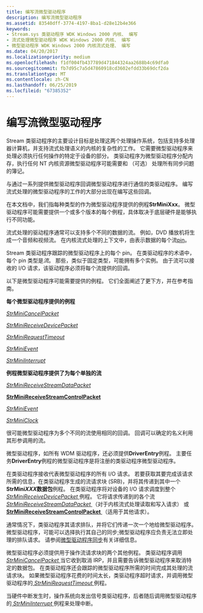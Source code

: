 ```yaml
---
title: 编写流微型驱动程序
description: 编写流微型驱动程序
ms.assetid: 83540dff-3774-4197-8ba1-d28e12b4e366
keywords:
- Stream.sys 类驱动程序 WDK Windows 2000 内核、 编写
- 流式处理微型驱动程序 WDK Windows 2000 内核、 编写
- 微型驱动程序 WDK Windows 2000 内核流式处理、 编写
ms.date: 04/20/2017
ms.localizationpriority: medium
ms.openlocfilehash: f1df004fb437789d471844324aa2688b4c69dfa0
ms.sourcegitcommit: fb7d95c7a5d47860918cd3602efdd33b69dcf2da
ms.translationtype: MT
ms.contentlocale: zh-CN
ms.lasthandoff: 06/25/2019
ms.locfileid: "67385352"
---
```

# <a name="writing-a-stream-minidriver"></a>编写流微型驱动程序





Stream 类驱动程序的主要设计目标是处理这两个处理操作系统，包括支持多处理器计算机，并支持流式处理语义的内核的复杂性的工作。 它需要微型驱动程序来处理必须执行任何操作的特定于设备的部分。 类驱动程序为微型驱动程序分配内存，执行任何 NT 内核资源微型驱动程序可能需要和 （可选） 处理所有同步问题的簿记。

与通过一系列提供微型驱动程序回调微型驱动程序进行通信的类驱动程序。 编写流式处理的微型驱动程序的工作的大部分出现在编写这些回调。

在本文档中，我们指每种类型的作为微型驱动程序提供的例程**StrMiniXxx**。 微型驱动程序可能需要提供一个或多个版本的每个例程，具体取决于底层硬件是能够执行不同功能。

流式处理的驱动程序通常可以支持多个不同的数据的流。 例如，DVD 播放机将生成一个音频和视频流。 在内核流式处理的上下文中，由表示数据的每个流[pin](ks-pins.md)。

Stream 类驱动程序跟踪的微型驱动程序上的每个 pin。 在类驱动程序的术语中，每个 pin 类型是*流*。 那些，类似于固定类型，可能拥有多个实例。 由于流可以接收的 I/O 请求，该驱动程序必须将每个流提供的回调。

以下是微型驱动程序可能需要提供的例程。 它们全面阐述了更下方，并在参考指南。

**每个微型驱动程序提供的例程**

[*StrMiniCancelPacket*](https://docs.microsoft.com/windows-hardware/drivers/ddi/content/strmini/nc-strmini-phw_cancel_srb)

[*StrMiniReceiveDevicePacket*](https://docs.microsoft.com/windows-hardware/drivers/ddi/content/strmini/nc-strmini-phw_receive_device_srb)

[*StrMiniRequestTimeout*](https://docs.microsoft.com/windows-hardware/drivers/ddi/content/strmini/nc-strmini-phw_request_timeout_handler)

[*StrMiniEvent*](https://docs.microsoft.com/windows-hardware/drivers/ddi/content/strmini/nc-strmini-phw_event_routine)

[*StrMiniInterrupt*](https://docs.microsoft.com/windows-hardware/drivers/ddi/content/strmini/nc-strmini-phw_interrupt)

**例程微型驱动程序提供了为每个单独的流**

[*StrMiniReceiveStreamDataPacket*](https://docs.microsoft.com/windows-hardware/drivers/ddi/content/strmini/nc-strmini-phw_receive_device_srb)

[**StrMiniReceiveStreamControlPacket**](https://docs.microsoft.com/previous-versions/ff568467(v=vs.85))

[*StrMiniEvent*](https://docs.microsoft.com/windows-hardware/drivers/ddi/content/strmini/nc-strmini-phw_event_routine)

[*StrMiniClock*](https://docs.microsoft.com/windows-hardware/drivers/ddi/content/strmini/nc-strmini-phw_query_clock_routine)

很可能微型驱动程序为多个不同的流使用相同的回调。 回调可以确定的名义利用其形参调用的流。

微型驱动程序，如所有 WDM 驱动程序，还必须提供**DriverEntry**例程。 主要任务**DriverEntry**例程的微型驱动程序是将注册的类驱动程序微型驱动程序。

在类驱动程序接收代表微型驱动程序的所有 I/O 请求。 若要获取其要完成该请求所需的信息，在类驱动程序生成的流请求块 (SRB)，并将其传递到其中一个**StrMini*XXX*数据包**例程。 在类驱动程序将对设备的 I/O 请求调度到整个[ *StrMiniReceiveDevicePacket* ](https://docs.microsoft.com/windows-hardware/drivers/ddi/content/strmini/nc-strmini-phw_receive_device_srb)例程。 它将请求传递到的各个流[ *StrMiniReceiveStreamDataPacket* ](https://docs.microsoft.com/windows-hardware/drivers/ddi/content/strmini/nc-strmini-phw_receive_device_srb) （对于内核流式处理读取和写入请求） 或[ **StrMiniReceiveStreamControlPacket** ](https://docs.microsoft.com/previous-versions/ff568467(v=vs.85)) （适用于其他请求）。

通常情况下，类驱动程序其请求排队，并将它们传递一次一个地给微型驱动程序。 微型驱动程序，可能可以选择执行其自己的同步;微型驱动程序应负责无法立即处理的排队请求。 请参阅[微型驱动程序同步](minidriver-synchronization.md)有关详细信息。

微型驱动程序必须提供用于操作流请求块的两个其他例程。 类驱动程序调用[ *StrMiniCancelPacket* ](https://docs.microsoft.com/windows-hardware/drivers/ddi/content/strmini/nc-strmini-phw_cancel_srb)当它收到取消 IRP，并且需要告诉微型驱动程序来取消特定的数据包。 在类驱动程序还会跟踪的微型驱动程序所需的时间完成其处理的流请求块。 如果微型驱动程序花费的时间太长，类驱动程序超时请求，并调用微型驱动程序的[ *StrMiniRequestTimeout* ](https://docs.microsoft.com/windows-hardware/drivers/ddi/content/strmini/nc-strmini-phw_request_timeout_handler)例程。

当硬件中断发生时，操作系统向发出信号类驱动程序，后者随后调用微型驱动程序的[ *StrMiniInterrupt* ](https://docs.microsoft.com/windows-hardware/drivers/ddi/content/strmini/nc-strmini-phw_interrupt)例程来处理中断。

 

 




